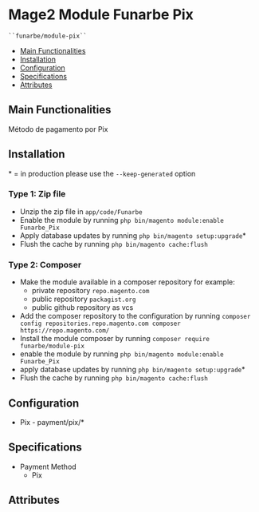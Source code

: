 # Mage2 Module Funarbe Pix

    ``funarbe/module-pix``

 - [Main Functionalities](#markdown-header-main-functionalities)
 - [Installation](#markdown-header-installation)
 - [Configuration](#markdown-header-configuration)
 - [Specifications](#markdown-header-specifications)
 - [Attributes](#markdown-header-attributes)


## Main Functionalities
Método de pagamento por Pix

## Installation
\* = in production please use the `--keep-generated` option

### Type 1: Zip file

 - Unzip the zip file in `app/code/Funarbe`
 - Enable the module by running `php bin/magento module:enable Funarbe_Pix`
 - Apply database updates by running `php bin/magento setup:upgrade`\*
 - Flush the cache by running `php bin/magento cache:flush`

### Type 2: Composer

 - Make the module available in a composer repository for example:
    - private repository `repo.magento.com`
    - public repository `packagist.org`
    - public github repository as vcs
 - Add the composer repository to the configuration by running `composer config repositories.repo.magento.com composer https://repo.magento.com/`
 - Install the module composer by running `composer require funarbe/module-pix`
 - enable the module by running `php bin/magento module:enable Funarbe_Pix`
 - apply database updates by running `php bin/magento setup:upgrade`\*
 - Flush the cache by running `php bin/magento cache:flush`


## Configuration

 - Pix - payment/pix/*


## Specifications

 - Payment Method
	- Pix


## Attributes



